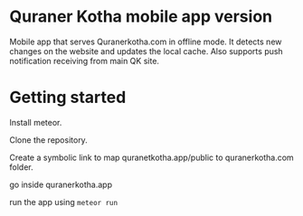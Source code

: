 # Quraner Kotha mobile app version
Mobile app that serves Quranerkotha.com in offline mode. It detects new changes on the website and updates the local cache. Also supports push notification receiving from main QK site.

# Getting started

Install meteor.

Clone the repository.

Create a symbolic link to map quranetkotha.app/public to quranerkotha.com folder. 

go inside quranerkotha.app

run the app using ```meteor run```

